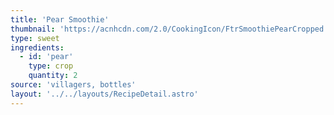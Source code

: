 ```yaml
---
title: 'Pear Smoothie'
thumbnail: 'https://acnhcdn.com/2.0/CookingIcon/FtrSmoothiePearCropped.png'
type: sweet
ingredients:
  - id: 'pear'
    type: crop
    quantity: 2
source: 'villagers, bottles'
layout: '../../layouts/RecipeDetail.astro'
---
```

